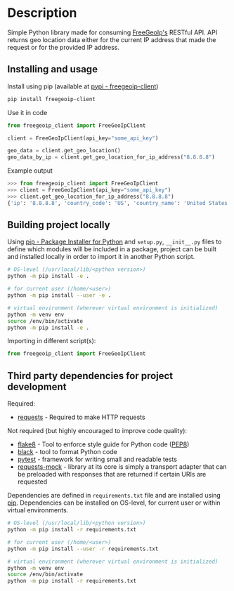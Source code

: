 # Description

Simple Python library made for consuming [FreeGeoIp's](https://freegeoip.app/) RESTful API. API returns geo location data either for
the current IP address that made the request or for the provided IP address.

## Installing and usage

Install using pip (available at [pypi - freegeoip-client](https://pypi.org/project/freegeoip-client/))

```bash
pip install freegeoip-client
```

Use it in code

```python
from freegeoip_client import FreeGeoIpClient

client = FreeGeoIpClient(api_key="some_api_key")

geo_data = client.get_geo_location()
geo_data_by_ip = client.get_geo_location_for_ip_address("8.8.8.8")
```

Example output

```python
>>> from freegeoip_client import FreeGeoIpClient
>>> client = FreeGeoIpClient(api_key="some_api_key")
>>> client.get_geo_location_for_ip_address("8.8.8.8")
{'ip': '8.8.8.8', 'country_code': 'US', 'country_name': 'United States', 'region_code': '', 'region_name': '', 'city': '', 'zip_code': '', 'time_zone': 'America/Chicago', 'latitude': 37.751, 'longitude': -97.822, 'metro_code': 0}
```

## Building project locally

Using [pip - Package Installer for Python](https://pip.pypa.io/en/stable/) and `setup.py`, `__init__.py` files to define which modules will be included in a package, project can be built and installed locally in order to import it in another Python script.

```bash
# OS-level (/usr/local/lib/<python version>)
python -m pip install -e .

# for current user (/home/<user>)
python -m pip install --user -e .

# virtual environment (wherever virtual environment is initialized)
python -m venv env
source /env/bin/activate
python -m pip install -e .
```

Importing in different script(s):

```python
from freegeoip_client import FreeGeoIpClient
```

## Third party dependencies for project development

Required:

- [requests](https://docs.python-requests.org/en/latest/) - Required to make HTTP requests

Not required (but highly encouraged to improve code quality):

- [flake8](https://flake8.pycqa.org/en/latest/) - Tool to enforce style guide for Python code ([PEP8](https://www.python.org/dev/peps/pep-0008/))
- [black](https://github.com/psf/black) - tool to format Python code
- [pytest](https://docs.pytest.org/en/7.0.x/) - framework for writing small and readable tests
- [requests-mock](https://requests-mock.readthedocs.io/en/latest/overview.html) - library at its core is simply a transport adapter that can be preloaded with responses that are returned if certain URIs are requested

Dependencies are defined in `requirements.txt` file and are installed using [pip](https://pip.pypa.io/en/stable/). Dependencies can be installed on OS-level, for current user or within virtual environments.

```bash
# OS-level (/usr/local/lib/<python version>)
python -m pip install -r requirements.txt

# for current user (/home/<user>)
python -m pip install --user -r requirements.txt

# virtual environment (wherever virtual environment is initialized)
python -m venv env
source /env/bin/activate
python -m pip install -r requirements.txt
```

